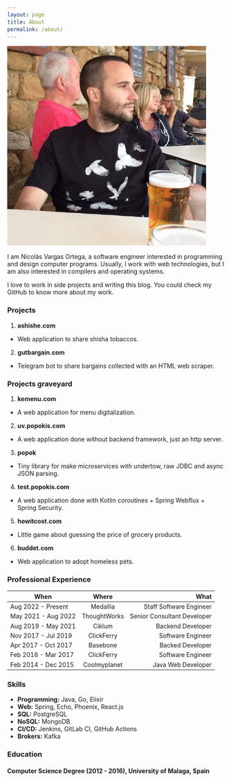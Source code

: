 ```yaml
---
layout: page
title: About
permalink: /about/
---
```

![Nicolas Vargas Ortega](/assets/nico_perfil.jpeg)

I am Nicolás Vargas Ortega, a software engineer interested in programming and design computer programs. Usually,
I work with web technologies, but I am also interested in compilers and operating systems.

I love to work in side projects and writing this blog. You could check my GitHub to know more about my work.

### Projects

1. **ashishe.com**
* Web application to share shisha tobaccos.
2. **gutbargain.com**
* Telegram bot to share bargains collected with an HTML web scraper.

### Projects graveyard

1. **kemenu.com**
* A web application for menu digitalization.
2. **uv.popokis.com**
* A web application done without backend framework, just an http server.
3. **popok**
* Tiny library for make microservices with undertow, raw JDBC and async JSON parsing.
4. **test.popokis.com**
* A web application done with Kotlin coroutines + Spring Webflux + Spring Security.
5. **howitcost.com**
* Little game about guessing the price of grocery products.
6. **buddet.com**
* Web application to adopt homeless pets.


### Professional Experience

| When                |    Where     |                        What |
|---------------------|:------------:|----------------------------:|
| Aug 2022 - Present  |   Medallia   |     Staff Software Engineer |
| May 2021 - Aug 2022 | ThoughtWorks | Senior Consultant Developer |
| Aug 2019 - May 2021 |    Ciklum    |           Backend Developer |
| Nov 2017 - Jul 2019 |  ClickFerry  |           Software Engineer |
| Apr 2017 - Oct 2017 |   Basebone   |            Backed Developer |
| Feb 2016 - Mar 2017 |  ClickFerry  |           Software Engineer |
| Feb 2014 - Dec 2015 | Coolmyplanet |          Java Web Developer |

### Skills

* **Programming:** Java, Go, Elixir
* **Web:** Spring, Echo, Phoenix, React.js
* **SQL:** PostgreSQL
* **NoSQL:** MongoDB
* **CI/CD:** Jenkins, GitLab CI, GitHub Actions
* **Brokers:** Kafka

### Education

#### Computer Science Degree (2012 - 2016), University of Malaga, Spain